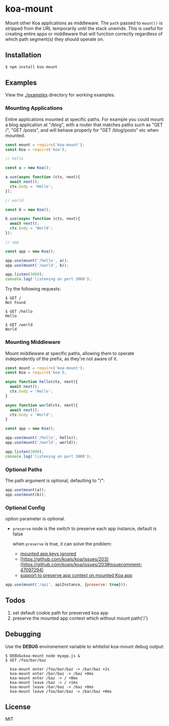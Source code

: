 # koa-mount

  Mount other Koa applications as middleware. The `path` passed to `mount()` is stripped
  from the URL temporarily until the stack unwinds. This is useful for creating entire
  apps or middleware that will function correctly regardless of which path segment(s)
  they should operate on.

## Installation

```js
$ npm install koa-mount
```

## Examples

  View the [./examples](examples) directory for working examples.

### Mounting Applications

  Entire applications mounted at specific paths. For example you could mount
  a blog application at "/blog", with a router that matches paths such as
  "GET /", "GET /posts", and will behave properly for "GET /blog/posts" etc
  when mounted.

```js
const mount = require('koa-mount');
const Koa = require('koa');

// hello

const a = new Koa();

a.use(async function (ctx, next){
  await next();
  ctx.body = 'Hello';
});

// world

const b = new Koa();

b.use(async function (ctx, next){
  await next();
  ctx.body = 'World';
});

// app

const app = new Koa();

app.use(mount('/hello', a));
app.use(mount('/world', b));

app.listen(3000);
console.log('listening on port 3000');
```

  Try the following requests:

```
$ GET /
Not Found

$ GET /hello
Hello

$ GET /world
World
```

### Mounting Middleware

  Mount middleware at specific paths, allowing them to operate independently
  of the prefix, as they're not aware of it.

```js
const mount = require('koa-mount');
const Koa = require('koa');

async function hello(ctx, next){
  await next();
  ctx.body = 'Hello';
}

async function world(ctx, next){
  await next();
  ctx.body = 'World';
}

const app = new Koa();

app.use(mount('/hello', hello));
app.use(mount('/world', world));

app.listen(3000);
console.log('listening on port 3000');
```

### Optional Paths

  The path argument is optional, defaulting to "/":

```js
app.use(mount(a));
app.use(mount(b));
```

### Optional Config

  option parameter is optional.
  * `preserve` node is the switch to preserve each app instance, default is false
     
     when `preserve` is true, it can solve the problem:
     
     - [mounted app.keys ignored](https://github.com/koajs/mount/issues/29)
     - [https://github.com/koajs/koa/issues/203](https://github.com/koajs/koa/issues/203#issuecomment-47097294)
     - [support to preserve app context on mounted Koa app](https://github.com/koajs/mount/pull/58)
  
```js
app.use(mount('/api', apiInstance, {preserve: true}));
```

## Todos

1. set default cookie path for preserved koa app
2. preserve the mounted app context which without mount path('/') 

## Debugging

  Use the __DEBUG__ environement variable to whitelist
  koa-mount debug output:

```
$ DEBUG=koa-mount node myapp.js &
$ GET /foo/bar/baz

  koa-mount enter /foo/bar/baz -> /bar/baz +2s
  koa-mount enter /bar/baz -> /baz +0ms
  koa-mount enter /baz -> / +0ms
  koa-mount leave /baz -> / +1ms
  koa-mount leave /bar/baz -> /baz +0ms
  koa-mount leave /foo/bar/baz -> /bar/baz +0ms
```

## License

  MIT
